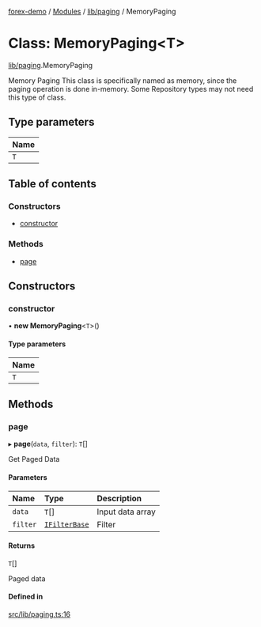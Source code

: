 [forex-demo](../README.md) / [Modules](../modules.md) / [lib/paging](../modules/lib_paging.md) / MemoryPaging

# Class: MemoryPaging<T\>

[lib/paging](../modules/lib_paging.md).MemoryPaging

Memory Paging
This class is specifically named as memory, since the paging operation is done in-memory. Some Repository types may not need this type of class.

## Type parameters

| Name |
| :--- |
| `T`  |

## Table of contents

### Constructors

- [constructor](lib_paging.MemoryPaging.md#constructor)

### Methods

- [page](lib_paging.MemoryPaging.md#page)

## Constructors

### constructor

• **new MemoryPaging**<`T`\>()

#### Type parameters

| Name |
| :--- |
| `T`  |

## Methods

### page

▸ **page**(`data`, `filter`): `T`[]

Get Paged Data

#### Parameters

| Name     | Type                                                    | Description      |
| :------- | :------------------------------------------------------ | :--------------- |
| `data`   | `T`[]                                                   | Input data array |
| `filter` | [`IFilterBase`](../interfaces/lib_model.IFilterBase.md) | Filter           |

#### Returns

`T`[]

Paged data

#### Defined in

[src/lib/paging.ts:16](https://github.com/suphero/forex-demo/blob/3cd49dc/src/lib/paging.ts#L16)
